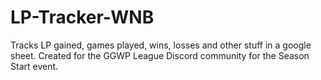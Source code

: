 # LP-Tracker-WNB
 Tracks LP gained, games played, wins, losses and other stuff in a google sheet.
 Created for the GGWP League Discord community for the Season Start event.
